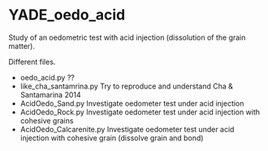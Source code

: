 # YADE_oedo_acid
Study of an oedometric test with acid injection (dissolution of the grain matter).

Different files.

- oedo_acid.py
    ??
- like_cha_santamrina.py
    Try to reproduce and understand Cha & Santamarina 2014
- AcidOedo_Sand.py
    Investigate oedometer test under acid injection
- AcidOedo_Rock.py
    Investigate oedometer test under acid injection with cohesive grains
- AcidOedo_Calcarenite.py
    Investigate oedometer test under acid injection with cohesive grain (dissolve grain and bond)
